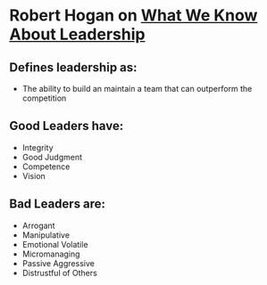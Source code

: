 <!--
.. title: Robert Hogan on What We Know About Leadership
.. slug: robert_hogan_what_we_know
.. date: 2019-03-23 08:20:00 UTC
.. tags: compentencies
.. category:
.. link: 
.. description: Content pulled from paper titled, What We Know About Leadership by Robert Hogan and Robert Kaiser.
Paper is available at www.hoganassessments.com.
.. type: text
-->
# Robert Hogan on [What We Know About Leadership](https://www.hoganassessments.com/wp-content/uploads/2014/08/What-We-Know_F_0.pdf)
## Defines leadership as:
- The ability to build an maintain a team that can outperform the competition
## Good Leaders have:
- Integrity
- Good Judgment
- Competence
- Vision
## Bad Leaders are:
- Arrogant
- Manipulative
- Emotional Volatile
- Micromanaging
- Passive Aggressive
- Distrustful of Others
